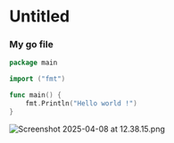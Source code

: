 # Untitled

### My go file

```go
package main

import ("fmt")

func main() {
	fmt.Println("Hello world !")
}
```

![Screenshot 2025-04-08 at 12.38.15.png](Untitled%201cf95b8890c380a3a33ed090fe435cd5/Screenshot_2025-04-08_at_12.38.15.png)
